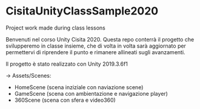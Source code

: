 # CisitaUnityClassSample2020

Project work made during class lessons

Benvenuti nel corso Unity Cisita 2020. Questa repo conterrà il progetto che svilupperemo in classe insieme, che di volta in volta sarà aggiornato per permettervi di riprendere il punto e rimanere allineati sugli avanzamenti.

Il progetto è stato realizzato con Unity 2019.3.6f1

-> Assets/Scenes:
- HomeScene (scena inziziale con naviazione scene)
- GameScene (scena con ambientazione e navigazione player)
- 360Scene (scena con sfera e video360)